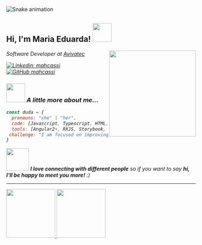 ![Snake animation](https://github.com/mahcassi/mahcassi/blob/output/github-contribution-grid-snake.svg)

<h2> Hi, I'm Maria Eduarda! <img src="https://media.giphy.com/media/mGcNjsfWAjY5AEZNw6/giphy.gif" width="50"></h2>
<img align='right' src="https://media.giphy.com/media/ieyl9zmCjO4b4t6qoY/giphy.gif" width="230">
<p><em>Software Developer at <a href="[https://www.avivatec.com.br/]">Avivatec</a></br></p>

[![Linkedin: mahcassi](https://img.shields.io/badge/-mahcassi-blue?style=flat-square&logo=Linkedin&logoColor=white&link=https://www.linkedin.com/in/mahcassi/)](https://www.linkedin.com/in/maria-eduarda-cassiano/)
[![GitHub mahcassi](https://img.shields.io/github/followers/mahcassi?label=follow&style=social)](https://github.com/mahcassi)


### <img src="https://media.giphy.com/media/VgCDAzcKvsR6OM0uWg/giphy.gif" width="50"> A little more about me...  

```javascript
const duda = {
  pronouns: "she" | "her",
  code: [Javascript, Typescript, HTML, CSS, C#, SCSS, SQL],
  tools: [Angular2+, RXJS, Storybook, Jasmine e Karma, .NET Core, SQL Server],
 challenge: "I am focused on improving my back-end skills in .NET Core and SQL."
}
```

<img src="https://media.giphy.com/media/LnQjpWaON8nhr21vNW/giphy.gif" width="60"> <em><b>I love connecting with different people</b> so if you want to say <b>hi, I'll be happy to meet you more!</b> :)</em>

---



<div>
<a href="https://github.com/mahcassi">
<img height="130em" src="https://github-readme-stats.vercel.app/api/top-langs/?username=mahcassi&layout=compact&langs_count=7&theme=dracula"/>
<img height="130em" src="https://github-readme-stats.vercel.app/api?username=mahcassi&show_icons=true&theme=dracula&include_all_commits=true&count_private=false"/>
</div>
